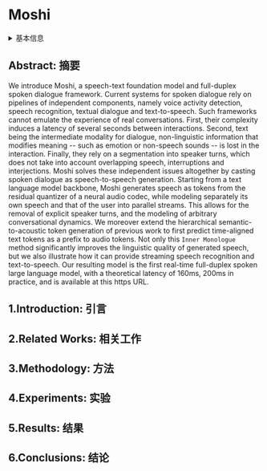 # Moshi

<details>
<summary>基本信息</summary>

- 标题: "Moshi: A Speech-Text Foundation Model for Real-Time Dialogue"
- 作者: 
  - 01 Alexandre Defossez, 
  - 02 Laurent Mazare, 
  - 03 Manu Orsini, 
  - 04 Amelie Royer, 
  - 05 Patrick Perez, 
  - 06 Herve Jegou, 
  - 07 Edouard Grave, 
  - 08 Neil Zeghidour
- 链接: 
  - [ArXiv](https://arxiv.org/abs/2410.00037)
  - [Publication]()
  - [Github](https://github.com/kyutai-labs/moshi)
  - [Demo]()
- 文件: 
  - [ArXiv] #TODO
  - [Publication] #TODO

</details>

## Abstract: 摘要

We introduce Moshi, a speech-text foundation model and full-duplex spoken dialogue framework. 
Current systems for spoken dialogue rely on pipelines of independent components, namely voice activity detection, speech recognition, textual dialogue and text-to-speech. 
Such frameworks cannot emulate the experience of real conversations. 
First, their complexity induces a latency of several seconds between interactions. 
Second, text being the intermediate modality for dialogue, non-linguistic information that modifies meaning -- such as emotion or non-speech sounds -- is lost in the interaction. 
Finally, they rely on a segmentation into speaker turns, which does not take into account overlapping speech, interruptions and interjections. 
Moshi solves these independent issues altogether by casting spoken dialogue as speech-to-speech generation. 
Starting from a text language model backbone, Moshi generates speech as tokens from the residual quantizer of a neural audio codec, while modeling separately its own speech and that of the user into parallel streams. 
This allows for the removal of explicit speaker turns, and the modeling of arbitrary conversational dynamics. 
We moreover extend the hierarchical semantic-to-acoustic token generation of previous work to first predict time-aligned text tokens as a prefix to audio tokens. 
Not only this `Inner Monologue` method significantly improves the linguistic quality of generated speech, but we also illustrate how it can provide streaming speech recognition and text-to-speech. 
Our resulting model is the first real-time full-duplex spoken large language model, with a theoretical latency of 160ms, 200ms in practice, and is available at this https URL.

## 1.Introduction: 引言

## 2.Related Works: 相关工作

## 3.Methodology: 方法

## 4.Experiments: 实验

## 5.Results: 结果

## 6.Conclusions: 结论
